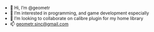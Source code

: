 - 👋 Hi, I’m @geometr
- 👀 I’m interested in programming, and game development especially
- 💞️ I’m looking to collaborate on calibre plugin for my home library
- 📫 geometr.sinc@gmail.com

<!---
geometr/geometr is a ✨ special ✨ repository because its `README.md` (this file) appears on your GitHub profile.
You can click the Preview link to take a look at your changes.
--->
